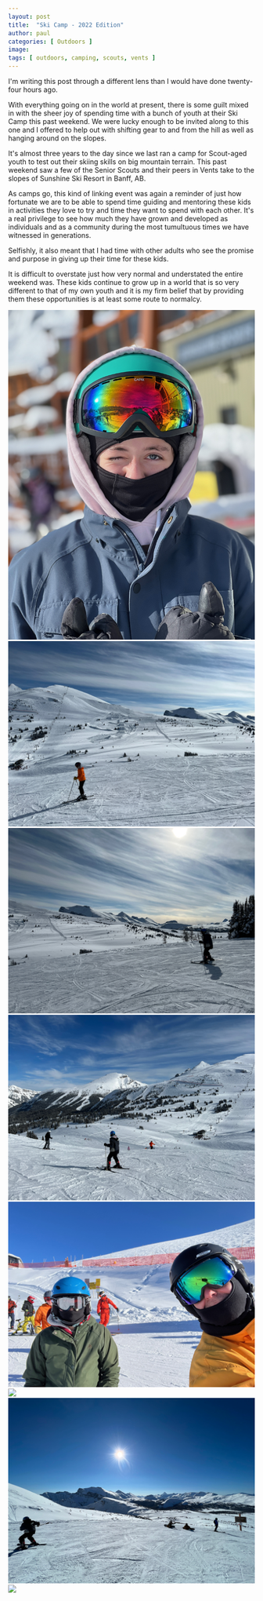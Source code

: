 ```yaml
---
layout: post
title:  "Ski Camp - 2022 Edition"
author: paul
categories: [ Outdoors ]
image: 
tags: [ outdoors, camping, scouts, vents ]
---
```

I'm writing this post through a different lens than I would have done twenty-four hours ago. 

With everything going on in the world at present, there is some guilt mixed in with the sheer joy of spending time with a bunch of youth at their Ski Camp this past weekend. We were lucky enough to be invited along to this one and I offered to help out with shifting gear to and from the hill as well as hanging around on the slopes.

It's almost three years to the day since we last ran a camp for Scout-aged youth to test out their skiing skills on big mountain terrain. This past weekend saw a few of the Senior Scouts and their peers in Vents take to the slopes of Sunshine Ski Resort in Banff, AB.

As camps go, this kind of linking event was again a reminder of just how fortunate we are to be able to spend time guiding and mentoring these kids in activities they love to try and time they want to spend with each other. It's a real privilege to see how much they have grown and developed as individuals and as a community during the most tumultuous times we have witnessed in generations.

Selfishly, it also meant that I had time with other adults who see the promise and purpose in giving up their time for these kids. 

It is difficult to overstate just how very normal and understated the entire weekend was. These kids continue to grow up in a world that is so very different to that of my own youth and it is my firm belief that by providing them these opportunities is at least some route to normalcy.

<div class="gallery" data-columns="1">
	<img src="/images/skicamp/IMG_0409.jpeg">
	<img src="/images/skicamp/IMG_0413.jpeg">
	<img src="/images/skicamp/IMG_0415.jpeg">
	<img src="/images/skicamp/IMG_0416.jpeg">
	<img src="/images/skicamp/IMG_0427.jpeg">
	<img src="/images/skicamp/IMG_0431.jpeg">
	<img src="/images/skicamp/IMG_0436.jpeg">
	<img src="/images/skicamp/IMG_0448.jpeg">
</div>
